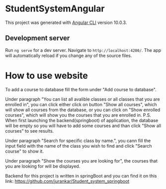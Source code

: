 # StudentSystemAngular

This project was generated with [Angular CLI](https://github.com/angular/angular-cli) version 10.0.3.

## Development server

Run `ng serve` for a dev server. Navigate to `http://localhost:4200/`. The app will automatically reload if you change any of the source files.

# How to use website
To add a course to database fill the form under "Add course to database".

Under paragraph "You can list all avalible classes or all classes that you are enrolled in", you can click either click on button "Show all courses",
which will show all courses from the database, or you can click on "Show enrolled courses", which will show you the courses that you are enrolled in.
P.S. When first launching the backend(springboot) of application, the database will be empty so you will have to add some courses and than click "Show all courses" to see results.

Under paragraph "Search for specific class by name.", you cann fill the input field with the name of the class you wish to find and click "Search course" to show it.

Under paragraph "Show the courses you are looking for", the courses that you are looking for will be displayed.

Backend for this project is written in springBoot and you can find it on this link: https://github.com/jurankar/Student_system_springboot
